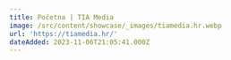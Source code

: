 ```yaml
---
title: Početna | TIA Media
image: /src/content/showcase/_images/tiamedia.hr.webp
url: 'https://tiamedia.hr/'
dateAdded: 2023-11-06T21:05:41.000Z
---
```


